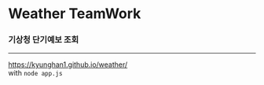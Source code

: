 # Weather TeamWork
### 기상청 단기예보 조회
---
https://kyunghan1.github.io/weather/  
with `node app.js`  


